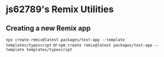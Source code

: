 # js62789's Remix Utilities

## Creating a new Remix app

`npx create-remix@latest packages/test-app --template templates/typescript`
or
`npm create remix@latest packages/test-app --template templates/typescript`

